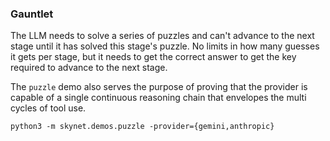 ### Gauntlet

The LLM needs to solve a series of puzzles and can't advance to the next stage until it has solved this stage's puzzle.
No limits in how many guesses it gets per stage, but it needs to get the correct answer to get the key required to advance to the next stage.

The `puzzle` demo also serves the purpose of proving that the provider is capable of a single continuous reasoning chain that envelopes the multi cycles of tool use.

`python3 -m skynet.demos.puzzle -provider={gemini,anthropic}`
